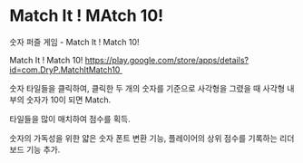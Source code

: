 # Match It ! MAtch 10!

숫자 퍼즐 게임 - Match It ! Match 10!


Match It ! Match 10!
https://play.google.com/store/apps/details?id=com.DryP.MatchItMatch10 


숫자 타일들을 클릭하여, 클릭한 두 개의 숫자를 기준으로 사각형을 그렸을 때 사각형 내부의 숫자가 10이 되면 Match.

타일들을 많이 매치하여 점수를 획득.


숫자의 가독성을 위한 얇은 숫자 폰트 변환 기능, 플레이어의 상위 점수를 기록하는 리더보드 기능 추가.
